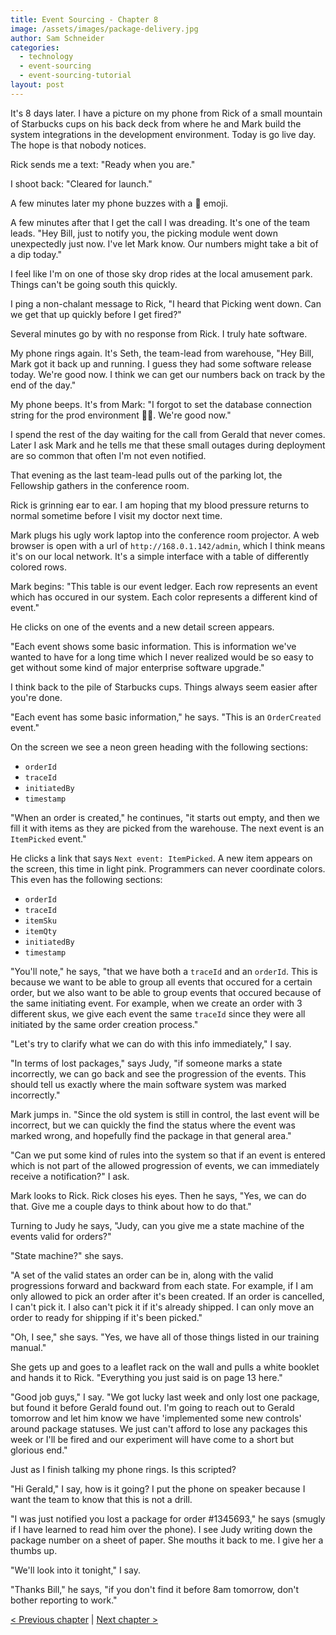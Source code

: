 ```yaml
---
title: Event Sourcing - Chapter 8
image: /assets/images/package-delivery.jpg
author: Sam Schneider
categories:
  - technology
  - event-sourcing
  - event-sourcing-tutorial
layout: post
---
```


It's 8 days later. I have a picture on my phone from Rick of a small mountain of Starbucks cups on his back deck from where he and Mark build the system integrations in the development environment. Today is go live day. The hope is that nobody notices.

Rick sends me a text: "Ready when you are."

I shoot back: "Cleared for launch."

A few minutes later my phone buzzes with a 🚀 emoji.

A few minutes after that I get the call I was dreading. It's one of the team leads. "Hey Bill, just to notify you, the picking module went down unexpectedly just now. I've let Mark know. Our numbers might take a bit of a dip today."

I feel like I'm on one of those sky drop rides at the local amusement park. Things can't be going south this quickly.

I ping a non-chalant message to Rick, "I heard that Picking went down. Can we get that up quickly before I get fired?"

Several minutes go by with no response from Rick. I truly hate software.

My phone rings again. It's Seth, the team-lead from warehouse, "Hey Bill, Mark got it back up and running. I guess they had some software release today. We're good now. I think we can get our numbers back on track by the end of the day."

My phone beeps. It's from Mark: "I forgot to set the database connection string for the prod environment 🤦🏻. We're good now."

I spend the rest of the day waiting for the call from Gerald that never comes. Later I ask Mark and he tells me that these small outages during deployment are so common that often I'm not even notified.

That evening as the last team-lead pulls out of the parking lot, the Fellowship gathers in the conference room.

Rick is grinning ear to ear. I am hoping that my blood pressure returns to normal sometime before I visit my doctor next time.

Mark plugs his ugly work laptop into the conference room projector. A web browser is open with a url of `http://168.0.1.142/admin`, which I think means it's on our local network. It's a simple interface with a table of differently colored rows.

Mark begins: "This table is our event ledger. Each row represents an event which has occured in our system. Each color represents a different kind of event."

He clicks on one of the events and a new detail screen appears.

"Each event shows some basic information. This is information we've wanted to have for a long time which I never realized would be so easy to get without some kind of major enterprise software upgrade."

I think back to the pile of Starbucks cups. Things always seem easier after you're done.

"Each event has some basic information," he says. "This is an `OrderCreated` event."

On the screen we see a neon green heading with the following sections:

* `orderId`
* `traceId`
* `initiatedBy`
* `timestamp`

"When an order is created," he continues, "it starts out empty, and then we fill it with items as they are picked from the warehouse. The next event is an `ItemPicked` event."

He clicks a link that says `Next event: ItemPicked`. A new item appears on the screen, this time in light pink. Programmers can never coordinate colors. This even has the following sections:

* `orderId`
* `traceId`
* `itemSku`
* `itemQty`
* `initiatedBy`
* `timestamp`

"You'll note," he says, "that we have both a `traceId` and an `orderId`. This is because we want to be able to group all events that occured for a certain order, but we also want to be able to group events that occured because of the same initiating event. For example, when we create an order with 3 different skus, we give each event the same `traceId` since they were all initiated by the same order creation process."

"Let's try to clarify what we can do with this info immediately," I say.

"In terms of lost packages," says Judy, "if someone marks a state incorrectly, we can go back and see the progression of the events. This should tell us exactly where the main software system was marked incorrectly."

Mark jumps in. "Since the old system is still in control, the last event will be incorrect, but we can quickly the find the status where the event was marked wrong, and hopefully find the package in that general area."

"Can we put some kind of rules into the system so that if an event is entered which is not part of the allowed progression of events, we can immediately receive a notification?" I ask.

Mark looks to Rick. Rick closes his eyes. Then he says, "Yes, we can do that. Give me a couple days to think about how to do that."

Turning to Judy he says, "Judy, can you give me a state machine of the events valid for orders?"

"State machine?" she says.

"A set of the valid states an order can be in, along with the valid progressions forward and backward from each state. For example, if I am only allowed to pick an order after it's been created. If an order is cancelled, I can't pick it. I also can't pick it if it's already shipped. I can only move an order to ready for shipping if it's been picked."

"Oh, I see," she says. "Yes, we have all of those things listed in our training manual."

She gets up and goes to a leaflet rack on the wall and pulls a white booklet and hands it to Rick. "Everything you just said is on page 13 here."

"Good job guys," I say. "We got lucky last week and only lost one package, but found it before Gerald found out. I'm going to reach out to Gerald tomorrow and let him know we have 'implemented some new controls' around package statuses. We just can't afford to lose any packages this week or I'll be fired and our experiment will have come to a short but glorious end."

Just as I finish talking my phone rings. Is this scripted?

"Hi Gerald," I say, how is it going? I put the phone on speaker because I want the team to know that this is not a drill.

"I was just notified you lost a package for order #1345693," he says (smugly if I have learned to read him over the phone). I see Judy writing down the package number on a sheet of paper. She mouths it back to me. I give her a thumbs up.

"We'll look into it tonight," I say.

"Thanks Bill," he says, "if you don't find it before 8am tomorrow, don't bother reporting to work."

[< Previous chapter](/blog/event-sourcing-chapter-7) | [Next chapter >](/blog/event-sourcing-chapter-9)

